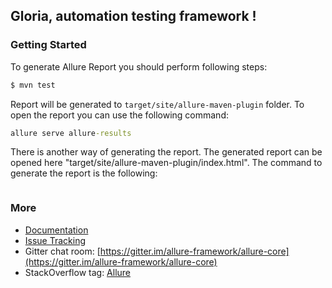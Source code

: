
## Gloria, automation testing framework !

### Getting Started

To generate Allure Report you should perform following steps:

```bash
$ mvn test 
```

Report will be generated to `target/site/allure-maven-plugin` folder. To open the report you can use the following command:

```cmd
allure serve allure-results
```

There is another way of generating the report. The generated report can be opened here "target/site/allure-maven-plugin/index.html". The command to generate the report is the following:

```
```

### More

* [Documentation](https://docs.qameta.io/allure/2.0/)
* [Issue Tracking](https://github.com/allure-framework/allure2/issues?labels=&milestone=&page=1&state=open)
* Gitter chat room: [https://gitter.im/allure-framework/allure-core](https://gitter.im/allure-framework/allure-core)
* StackOverflow tag: [Allure](http://stackoverflow.com/questions/tagged/allure)
